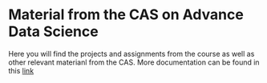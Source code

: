 # Material from the CAS on Advance Data Science

Here you will find the projects and assignments from the course as well as other relevant materianl from the CAS.
More documentation can be found in this [link](https://ads-cas-bern-2020.readthedocs.io/en/latest/index.html)
